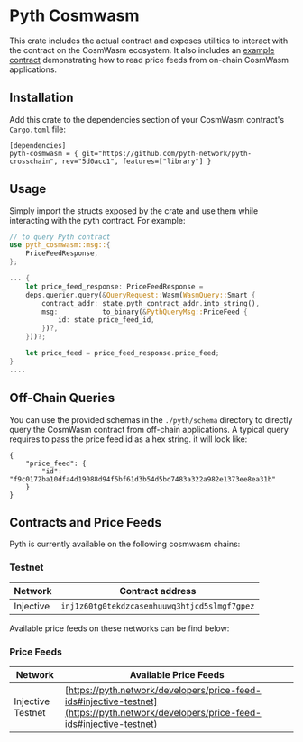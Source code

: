 # Pyth Cosmwasm

This crate includes the actual contract and exposes utilities to interact with the contract on the CosmWasm ecosystem.
It also includes an [example contract](../examples/cw-contract/) demonstrating how to read price feeds from on-chain CosmWasm applications.

## Installation

Add this crate to the dependencies section of your CosmWasm contract's `Cargo.toml` file:

```
[dependencies]
pyth-cosmwasm = { git="https://github.com/pyth-network/pyth-crosschain", rev="5d0acc1", features=["library"] }
```

## Usage

Simply import the structs exposed by the crate and use them while interacting with the pyth contract. For example:

```rust
// to query Pyth contract
use pyth_cosmwasm::msg::{
    PriceFeedResponse,
};

... {
    let price_feed_response: PriceFeedResponse =
    deps.querier.query(&QueryRequest::Wasm(WasmQuery::Smart {
        contract_addr: state.pyth_contract_addr.into_string(),
        msg:           to_binary(&PythQueryMsg::PriceFeed {
            id: state.price_feed_id,
        })?,
    }))?;

    let price_feed = price_feed_response.price_feed;
}
....
```

## Off-Chain Queries

You can use the provided schemas in the `./pyth/schema` directory to directly query the CosmWasm contract from off-chain applications.
A typical query requires to pass the price feed id as a hex string. it will look like:

```
{
    "price_feed": {
        "id": "f9c0172ba10dfa4d19088d94f5bf61d3b54d5bd7483a322a982e1373ee8ea31b"
    }
}
```

## Contracts and Price Feeds

Pyth is currently available on the following cosmwasm chains:

### Testnet

| Network   | Contract address                             |
| --------- | -------------------------------------------- |
| Injective | `inj1z60tg0tekdzcasenhuuwq3htjcd5slmgf7gpez` |

Available price feeds on these networks can be find below:

### Price Feeds

| Network           | Available Price Feeds                                                                                                                |
| ----------------- | ------------------------------------------------------------------------------------------------------------------------------------ |
| Injective Testnet | [https://pyth.network/developers/price-feed-ids#injective-testnet](https://pyth.network/developers/price-feed-ids#injective-testnet) |
